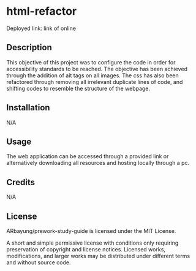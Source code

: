 # html-refactor

Deployed link: link of online 

## Description

This objective of this project was to configure the code in order for accessibility standards to be reached. The objective has been achieved through the addition of alt tags on all images. The css has also been refactored through removing all irrelevant duplicate lines of code, and shifting codes to resemble the structure of the webpage.

## Installation

N/A

## Usage

The web application can be accessed through a provided link or alternatively downloading all resources and hosting locally through a pc.

## Credits

N/A

## License

ARbayung/prework-study-guide is licensed under the MIT License.

A short and simple permissive license with conditions only requiring preservation of copyright and license notices. Licensed works, modifications, and larger works may be distributed under different terms and without source code.
